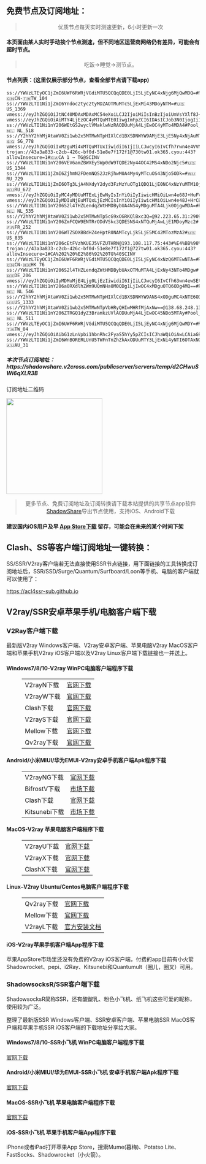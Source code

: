
<h2>免费节点及订阅地址：</h2>
<blockquote>
<p style="text-align: center;">优质节点每天实时测速更新，6小时更新一次</p>
</blockquote>
<h4>本页面由某人实时手动挨个节点测速，但不同地区运营商网络仍有差异，可能会有超时节点。</h4>
<blockquote>
<p style="text-align: center;">吃饭->睡觉->测节点。</p>
</blockquote>
<h4>节点列表：(这里仅展示部分节点，查看全部节点请下载app)</h4>

```vmess://eyJhZGQiOiI0My4xNTQuMTkwLjE1NCIsInYiOiIyIiwicHMiOiLwn4em8J+HukFVXzY2IiwicG9ydCI6MjM3MDIsImlkIjoiYTRkMWE2NzAtYjcyNy00ZjJlLWYzOTItOTc5NDIxNWU1NGFjIiwiYWlkIjoiMCIsIm5ldCI6InRjcCIsInR5cGUiOiIiLCJob3N0IjoiIiwicGF0aCI6Ii8iLCJ0bHMiOiIifQ==
ss://YWVzLTEyOC1jZmI6UWF6RWRjVGdiMTU5QCQqQDE0LjI5LjEyNC4xNjg6MjQwMDQ=#Relay_🇨🇳CN-🇹🇼TW_104
ss://YWVzLTI1Ni1jZmI6Yndoc2tyc2tyMDZAOTMuMTc5LjExMi43MDoyNTM=#🇺🇸US_1369
vmess://eyJhZGQiOiJtNC40MDAxMDAxMC54eXoiLCJ2IjoiMiIsInBzIjoiUmVsYXlf8J+Hr/Cfh7VKUC3wn4ev8J+HtUpQXzM3MSIsInBvcnQiOjM3MTIxLCJpZCI6IjU3NWU0ZDkyLTEwNTYtNDRjMi04Y2FjLTc1ZWYxYzg1OWFkNSIsImFpZCI6IjAiLCJuZXQiOiJ0Y3AiLCJ0eXBlIjoiIiwiaG9zdCI6IiIsInBhdGgiOiIvIiwidGxzIjoidGxzIn0=
vmess://eyJhZGQiOiAiMTY4LjEzOC4yMTQuMTE0IiwgImFpZCI6IDAsICJob3N0IjogIiIsICJpZCI6ICJlMzUxNTlkNy1lOGZiLTQ3OWMtYjQ5MC1lOGU5YTkyNGUwYzYiLCAibmV0IjogIndzIiwgInBhdGgiOiAiL2E5UzI0REM4VVMiLCAicG9ydCI6IDQ0MywgInBzIjogInYyY3Jvc3MuY29tIC0gXHU2NWU1XHU2NzJjXHU0ZTFjXHU0ZWFjT3JhY2xlXHU2NTcwXHU2MzZlXHU0ZTJkXHU1ZmMzIDIyIiwgInRscyI6ICJ0bHMiLCAidHlwZSI6ICJhdXRvIiwgInNlY3VyaXR5IjogImF1dG8iLCAic2tpcC1jZXJ0LXZlcmlmeSI6IHRydWUsICJzbmkiOiAiIn0=
ss://YWVzLTI1Ni1nY206WEtGS2wyclVMaklwNzRAODUuMjA4LjEwOC4yMTo4MDA4#Pool_🇳🇱 NL_518
ss://Y2hhY2hhMjAtaWV0Zi1wb2x5MTMwNTpHIXlCd1BXSDNWYW9AMjE3LjE5Ny4xNjAuMTE3OjgxMA==#🇸🇬 SG_778
vmess://eyJhZGQiOiIxMzguMi4xMTQuMTUxIiwidiI6IjIiLCJwcyI6IvCfh7rwn4e4VVNfNTkiLCJwb3J0Ijo1Njg0OCwiaWQiOiI2ZDIyZjkyZS1jMmQ2LTQ5NDEtOTliOC1mZDc0MjM0MzU3YTUiLCJhaWQiOiIwIiwibmV0IjoidGNwIiwidHlwZSI6IiIsImhvc3QiOiJZb3VUdWJlLWF3ZWlrZWppIiwicGF0aCI6Ii8iLCJ0bHMiOiIifQ==
trojan://43a3a833-c2cb-426c-bf0d-51e8e7f172f1@730tw01.ok365.cyou:443?allowInsecure=1#🇨🇦CA 1 → TG@SCINV
ss://YWVzLTI1Ni1nY206VEV6amZBWXEySWp0dW9TQDE2Ny44OC42MS4xNDo2Njc5#🇺🇸US_1344
ss://YWVzLTI1Ni1jZmI6ZjhmN2FDemNQS2JzRjhwM0A4My4yMTcuOS43Njo5ODk=#🇷🇺RU_729
ss://YWVzLTI1Ni1jZmI6OTg3LjA4NXdyY2dyd3FzMzYuOTg1QDQ1LjE0NC4xNzYuMTM1OjMwMDU=#🇷🇺RU_672
vmess://eyJhZGQiOiIyMC4yMDUuMTExLjEwNyIsInYiOiIyIiwicHMiOiLwn4e68J+HuFVTXzE0MTIiLCJwb3J0Ijo1MywiaWQiOiJiZjVmZTEwNC1lYmFhLTQzNjktYmI4MS00YWE2MmEzODY1MjMiLCJhaWQiOiIwIiwibmV0Ijoid3MiLCJ0eXBlIjoiIiwiaG9zdCI6IllvdVR1YmUtYXdlaWtlamkiLCJwYXRoIjoiLyIsInRscyI6IiJ9
vmess://eyJhZGQiOiIyMDIuNjEuMTQxLjEzMCIsInYiOiIyIiwicHMiOiLwn4e48J+HrCBTR18xNDggdjJjcm9zcy5jb20iLCJwb3J0Ijo0NDMsImlkIjoiYWJhNTBkZDQtNTQ4NC0zYjA1LWIxNGEtNDY2MWNhZjg2MmQ1IiwiYWlkIjoiNCIsIm5ldCI6IndzIiwidHlwZSI6IiIsImhvc3QiOiJ5Y2d5Zy5jb20iLCJwYXRoIjoiL3dzIiwidGxzIjoidGxzIn0=
ss://YWVzLTI1Ni1nY206S2l4THZLendqZWtHMDBybUA4NS4yMDguMTA4Ljk0OjgwMDA=#Pool_🇳🇱 NL_535
ss://Y2hhY2hhMjAtaWV0Zi1wb2x5MTMwNTp5cG9xOGRKQlBxc3Q=@92.223.65.31:29092#%E4%BB%98%E8%B4%B9%E6%8E%A8%E8%8D%90%3Adlj.tf%2Fssrsub__09
ss://YWVzLTI1Ni1nY206ZmFCQW9ENTRrODdVSkc3QDE5NS4xNTQuMjAwLjE1MDoyMzc2#🇫🇷FR_252
ss://YWVzLTI1Ni1nY206WTZSOXBBdHZ4eHptR0NAMTcyLjk5LjE5MC42MTozMzA2#🇺🇸 US_835
ss://YWVzLTI1Ni1nY206cEtFVzhKUEJ5VFZUTHRN@193.108.117.75:443#%E4%BB%98%E8%B4%B9%E6%8E%A8%E8%8D%90%3Adlj.tf%2Fssrsub__07
trojan://43a3a833-c2cb-426c-bf0d-51e8e7f172f1@727tw01.ok365.cyou:443?allowInsecure=1#CA%202%20%E2%86%92%20TG%40SCINV
ss://YWVzLTEyOC1jZmI6UWF6RWRjVGdiMTU5QCQqQDE0LjI5LjEyNC4xNzQ6MTEwNTA=#Relay_🇨🇳CN-🇭🇰HK_76
ss://YWVzLTI1Ni1nY206S2l4THZLendqZWtHMDBybUAxOTMuMTA4LjExNy43NTo4MDgw#🇩🇪DE_206
vmess://eyJhZGQiOiIyMDMuMjE4Ljg0LjEzIiwidiI6IjIiLCJwcyI6IvCfh63wn4ewSEtfMzIyIiwicG9ydCI6Mzk5OTksImlkIjoiNjdjNTBmNmEtODE2ZC0zNTU1LTg5YjQtMTlkZDI5NjA4ZjhiIiwiYWlkIjoiMCIsIm5ldCI6InRjcCIsInR5cGUiOiIiLCJob3N0IjoiIiwicGF0aCI6Ii8iLCJ0bHMiOiJ0bHMifQ==
ss://YWVzLTI1Ni1nY206a0RXdlhZWm9UQmNHa0M0QDg1LjIwOC4xMDguOTQ6ODg4MQ==#Pool_🇳🇱 NL_546
ss://Y2hhY2hhMjAtaWV0Zi1wb2x5MTMwNTpHIXlCd1BXSDNWYW9ANS4xODguMC4xNTE6ODAw#🇺🇸US_1333
ss://Y2hhY2hhMjAtaWV0Zi1wb2x5MTMwNTpVbHRyQHIwMHRfMjAxNw==@138.68.248.130:811#%E4%BB%98%E8%B4%B9%E6%8E%A8%E8%8D%90%3Adlj.tf%2Fssrsub__20
ss://YWVzLTI1Ni1nY206ZTRGQ1dyZ3BramkzUVlAODUuMjA4LjEwOC45NDo5MTAy#Pool_🇳🇱 NL_511
ss://YWVzLTEyOC1jZmI6UWF6RWRjVGdiMTU5QCQqQDE0LjI5LjEyNC4xNjg6MjQwMDY=#Relay_-🇹🇼TW_04
vmess://eyJhZGQiOiAibG1zLnVpbi1hbnRhc2FyaS5hYy5pZCIsICJhaWQiOiAwLCAiaG9zdCI6ICJiaXpuZXQtcy5uZXh0dnBuLmNjIiwgImlkIjogIjQ2YmZkYjU5LTgzYzYtNDcxMC04NzdlLWM4MDliNWE5MGRmZiIsICJuZXQiOiAid3MiLCAicGF0aCI6ICIvdnBubmVvIiwgInBvcnQiOiA4MCwgInBzIjogInYyY3Jvc3MuY29tIC0gXHU3ZjhlXHU1NmZkQ2xvdWRGbGFyZVx1ODI4Mlx1NzBiOSAxNCIsICJ0bHMiOiAiIiwgInR5cGUiOiAiYXV0byIsICJzZWN1cml0eSI6ICJhdXRvIiwgInNraXAtY2VydC12ZXJpZnkiOiB0cnVlLCAic25pIjogIiJ9
ss://YWVzLTI1Ni1jZmI6WnBORERLUnU5TWFnTnZhZkAxODUuMTY3LjExNi4yNTI6OTAxNQ==#🇦🇺AU_31
```
<h5>本次节点订阅地址：https://shadowshare.v2cross.com/publicserver/servers/temp/d2CHwuSWi6qXLR3B</h5>
<p>订阅地址二维码</p>
<img src='http://shadowshare.v2cross.com/qrcode.png' width=250 height=250>
<blockquote style='text-align: center;'>更多节点、免费订阅地址及订阅转换请下载本站提供的共享节点app软件<a href='https://shadowshare.v2cross.com'>ShadowShare</a>导出节点使用，支持iOS、Android下载</blockquote>
<h4>建议国内iOS用户及早 <a href='https://apps.apple.com/cn/app/shadowshare/id1612647259'>App Store下载</a> 留存，可能会在未来的某个时间下架</h4>

<div class="nv-content-wrap entry-content">
<h2>Clash、SS等客户端订阅地址一键转换：</h2>
<p>SS/SSR/V2ray客户端若无法直接使用SSR节点链接，用下面链接的工具转换成订阅地址后，SSR/SSD/Surge/Quantum/Surfboard/Loon等手机、电脑的客户端就可以使用了：</p>
<p><a href="https://acl4ssr-sub.github.io" target="_blank" rel="noreferrer noopener nofollow">https://acl4ssr-sub.github.io</a></p>
<h2>V2ray/SSR安卓苹果手机/电脑客户端下载</h2>
<h3>V2Ray客户端下载</h3>
<p>最新版V2ray Windows客户端、V2ray安卓客户端、苹果电脑V2ray MacOS客户端和苹果手机V2ray iOS客户端以及V2ray Linux客户端下载链接也一并送上。</p>
<h4>Windows7/8/10-<strong>V2ray WinPC电脑客户端</strong>程序下载</h4>
<figure class="wp-block-table alignwide is-style-stripes"><table><tbody><tr><td>V2rayN下载</td><td><a href="https://github.com/2dust/v2rayN/releases" target="_blank" rel="noreferrer noopener">官网下载</a></td></tr><tr><td>V2rayW下载</td><td><a href="https://github.com/Cenmrev/V2RayW/releases" target="_blank" rel="noreferrer noopener">官网下载</a></td></tr><tr><td>Clash下载</td><td><a href="https://github.com/Fndroid/clash_for_windows_pkg/releases" target="_blank" rel="noreferrer noopener">官网下载</a></td></tr><tr><td>V2rayS下载</td><td><a href="https://github.com/Shinlor/V2RayS/releases" target="_blank" rel="noreferrer noopener">官网下载</a></td></tr><tr><td>Mellow下载</td><td><a href="https://github.com/mellow-io/mellow/releases" target="_blank" rel="noreferrer noopener">官网下载</a></td></tr><tr><td>Qv2ray下载</td><td><a href="https://github.com/Qv2ray/Qv2ray" target="_blank" rel="noreferrer noopener">官网下载</a></td></tr></tbody></table></figure>
<h4><strong>Android/小米MIUI/华为EMUI-V2ray安卓手机客户端</strong>Apk程序下载</h4>
<figure class="wp-block-table alignwide is-style-stripes"><table><tbody><tr><td>V2rayNG下载</td><td><a href="https://github.com/2dust/v2rayNG/releases" target="_blank" rel="noreferrer noopener">官网下载</a></td></tr><tr><td>BifrostV下载</td><td><a rel="noreferrer noopener" href="https://www.appsapk.com/downloading/latest/com.github.dawndiy.bifrostv-0.6.8.apk" target="_blank">市场下载</a></td></tr><tr><td>Clash下载</td><td><a href="https://github.com/Kr328/ClashForAndroid/releases" target="_blank" rel="noreferrer noopener">官网下载</a></td></tr><tr><td>Kitsunebi下载</td><td><a rel="noreferrer noopener" href="https://apkpure.com/kitsunebi/fun.kitsunebi.kitsunebi4android" target="_blank">市场下载</a></td></tr></tbody></table></figure>
<h4><strong>MacOS-V2ray <strong>苹果电脑</strong>客户端</strong>程序下载</h4>
<figure class="wp-block-table alignwide is-style-stripes"><table><tbody><tr><td>V2rayU下载</td><td><a href="https://github.com/yanue/V2rayU/releases" target="_blank" rel="noreferrer noopener">官网下载</a></td></tr><tr><td>V2rayX下载</td><td><a href="https://github.com/Cenmrev/V2RayX/releases" target="_blank" rel="noreferrer noopener">官网下载</a></td></tr><tr><td>ClashX下载</td><td><a href="https://github.com/yichengchen/clashX/releases" target="_blank" rel="noreferrer noopener">官网下载</a></td></tr></tbody></table></figure>
<h4><strong>Linux</strong>–<strong>V2ray Ubuntu/Centos电脑客户端</strong>程序下载</h4>
<figure class="wp-block-table alignwide is-style-stripes"><table><tbody><tr><td>Qv2ray下载</td><td><a href="https://github.com/Qv2ray/Qv2ray" target="_blank" rel="noreferrer noopener">官网下载</a></td></tr><tr><td>Mellow下载</td><td><a href="https://github.com/mellow-io/mellow/releases" target="_blank" rel="noreferrer noopener">官网下载</a></td></tr><tr><td>V2rayL下载</td><td><a rel="noreferrer noopener" href="https://github.com/jiangxufeng/v2rayL" target="_blank">官方安装文档</a></td></tr></tbody></table></figure>
<h4>iOS-<strong>V2ray苹果<strong>手机客户端</strong>App程序</strong>下载</h4>
<p>苹果AppStore市场里还没有免费的V2ray iOS客户端，付费的app目前有小火箭Shadowrocket、pepi、i2Ray、Kitsunebi和Quantumult（圈儿，圈叉）可用。</p>
<h3>ShadowsocksR/SSR客户端下载</h3>
<p>ShadowsocksR简称SSR，还有酸酸乳、粉色小飞机、纸飞机这些可爱的昵称，使用较为广泛。</p>
<p>整理了最新版SSR Windows客户端、SSR安卓客户端、苹果电脑SSR MacOS客户端和苹果手机SSR iOS客户端的下载地址分享给大家。</p>
<h4><strong>Windows7/8/10-<strong>SSR小飞机 WinPC电脑客户端</strong>程序下载</strong></h4>
<p><a rel="noreferrer noopener" href="https://github.com/shadowsocksrr/shadowsocksr-csharp/releases" target="_blank">官网下载</a></p>
<h4><strong><strong>Android/小米MIUI/华为EMUI-SSR小飞机 安卓手机客户端</strong>Apk程序下载</strong></h4>
<p><a rel="noreferrer noopener" href="https://github.com/shadowsocksrr/shadowsocksr-android/releases" target="_blank">官网下载</a></p>
<h4><strong><strong>MacOS-SSR小飞机 苹果电脑客户端</strong>程序下载</strong></h4>
<p><a href="https://github.com/qinyuhang/ShadowsocksX-NG-R/releases" target="_blank" rel="noreferrer noopener">官网下载</a></p>
<h4><strong>iOS-<strong>SSR小飞机 苹果手机客户端App程序</strong></strong>下载</h4>
<p>iPhone或者iPad打开苹果App Store，搜索Mume(暮梅)、Potatso Lite、FastSocks、Shadowrocket（小火箭）。</p>
